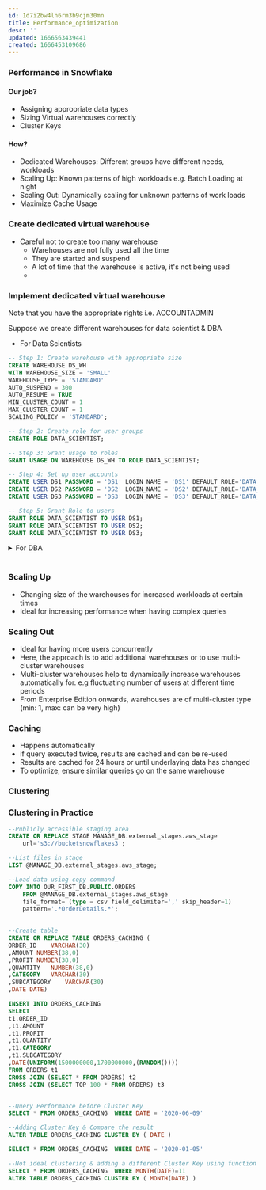 ```yaml
---
id: 1d7i2bw4ln6rm3b9cjm30mn
title: Performance_optimization
desc: ''
updated: 1666563439441
created: 1666453109686
---
```



### Performance in Snowflake
#### Our job?
- Assigning appropriate data types
- Sizing Virtual warehouses correctly
- Cluster Keys

#### How?
- Dedicated Warehouses: Different groups have different needs, workloads
- Scaling Up: Known patterns of high workloads e.g. Batch Loading at night
- Scaling Out: Dynamically scaling for unknown patterns of work loads
- Maximize Cache Usage
  
### Create dedicated virtual warehouse
- Careful not to create too many warehouse
  - Warehouses are not fully used all the time
  - They are started and suspend
  - A lot of time that the warehouse is active, it's not being used
  - 
### Implement dedicated virtual warehouse
Note that you have the appropriate rights i.e. ACCOUNTADMIN


Suppose we create different warehouses for data scientist & DBA
- For Data Scientists
```sql
-- Step 1: Create warehouse with appropriate size
CREATE WAREHOUSE DS_WH 
WITH WAREHOUSE_SIZE = 'SMALL'
WAREHOUSE_TYPE = 'STANDARD' 
AUTO_SUSPEND = 300 
AUTO_RESUME = TRUE 
MIN_CLUSTER_COUNT = 1 
MAX_CLUSTER_COUNT = 1 
SCALING_POLICY = 'STANDARD';

-- Step 2: Create role for user groups
CREATE ROLE DATA_SCIENTIST;

-- Step 3: Grant usage to roles
GRANT USAGE ON WAREHOUSE DS_WH TO ROLE DATA_SCIENTIST;

-- Step 4: Set up user accounts
CREATE USER DS1 PASSWORD = 'DS1' LOGIN_NAME = 'DS1' DEFAULT_ROLE='DATA_SCIENTIST' DEFAULT_WAREHOUSE = 'DS_WH'  MUST_CHANGE_PASSWORD = FALSE;
CREATE USER DS2 PASSWORD = 'DS2' LOGIN_NAME = 'DS2' DEFAULT_ROLE='DATA_SCIENTIST' DEFAULT_WAREHOUSE = 'DS_WH'  MUST_CHANGE_PASSWORD = FALSE;
CREATE USER DS3 PASSWORD = 'DS3' LOGIN_NAME = 'DS3' DEFAULT_ROLE='DATA_SCIENTIST' DEFAULT_WAREHOUSE = 'DS_WH'  MUST_CHANGE_PASSWORD = FALSE;

-- Step 5: Grant Role to users
GRANT ROLE DATA_SCIENTIST TO USER DS1;
GRANT ROLE DATA_SCIENTIST TO USER DS2;
GRANT ROLE DATA_SCIENTIST TO USER DS3;
```
<details>
    <summary>For DBA</summary>
  
```SQL
CREATE WAREHOUSE DBA_WH 
WITH WAREHOUSE_SIZE = 'XSMALL'
WAREHOUSE_TYPE = 'STANDARD' 
AUTO_SUSPEND = 300 
AUTO_RESUME = TRUE 
MIN_CLUSTER_COUNT = 1 
MAX_CLUSTER_COUNT = 1 
SCALING_POLICY = 'STANDARD';

CREATE ROLE DBA;
GRANT USAGE ON WAREHOUSE DBA_WH TO ROLE DBA;

--Setting up users with roles
CREATE USER DBA1 PASSWORD = 'DBA1' LOGIN_NAME = 'DBA1' DEFAULT_ROLE='DBA' DEFAULT_WAREHOUSE = 'DBA_WH'  MUST_CHANGE_PASSWORD = FALSE;
CREATE USER DBA2 PASSWORD = 'DBA2' LOGIN_NAME = 'DBA2' DEFAULT_ROLE='DBA' DEFAULT_WAREHOUSE = 'DBA_WH'  MUST_CHANGE_PASSWORD = FALSE;

GRANT ROLE DBA TO USER DBA1;
GRANT ROLE DBA TO USER DBA2;

--Drop objects again
DROP USER DBA1;
DROP USER DBA2;

DROP USER DS1;
DROP USER DS2;
DROP USER DS3;

DROP ROLE DBA;
DROP WAREHOUSE DBA_WH;
```
</details>
<br>

### Scaling Up 
- Changing size of the warehouses for increased workloads at certain times
- Ideal for increasing performance when having complex queries
### Scaling Out
- Ideal for having more users concurrently
- Here, the approach is to add additional warehouses or to use multi-cluster warehouses
- Multi-cluster warehouses help to dynamically increase warehouses automatically for. e.g fluctuating number of users at different time periods
- From Enterprise Edition onwards, warehouses are of multi-cluster type (min: 1, max: can be very high)

### Caching
- Happens automatically
- if query executed twice, results are cached and can be re-used
- Results are cached for 24 hours or until underlaying data has changed
- To optimize, ensure similar queries go on the same warehouse

### Clustering
### Clustering in Practice

```sql
--Publicly accessible staging area    
CREATE OR REPLACE STAGE MANAGE_DB.external_stages.aws_stage
    url='s3://bucketsnowflakes3';

--List files in stage
LIST @MANAGE_DB.external_stages.aws_stage;

--Load data using copy command
COPY INTO OUR_FIRST_DB.PUBLIC.ORDERS
    FROM @MANAGE_DB.external_stages.aws_stage
    file_format= (type = csv field_delimiter=',' skip_header=1)
    pattern='.*OrderDetails.*';
    

--Create table
CREATE OR REPLACE TABLE ORDERS_CACHING (
ORDER_ID	VARCHAR(30)
,AMOUNT	NUMBER(38,0)
,PROFIT	NUMBER(38,0)
,QUANTITY	NUMBER(38,0)
,CATEGORY	VARCHAR(30)
,SUBCATEGORY	VARCHAR(30)
,DATE DATE)    

INSERT INTO ORDERS_CACHING 
SELECT
t1.ORDER_ID
,t1.AMOUNT	
,t1.PROFIT	
,t1.QUANTITY	
,t1.CATEGORY	
,t1.SUBCATEGORY	
,DATE(UNIFORM(1500000000,1700000000,(RANDOM())))
FROM ORDERS t1
CROSS JOIN (SELECT * FROM ORDERS) t2
CROSS JOIN (SELECT TOP 100 * FROM ORDERS) t3


--Query Performance before Cluster Key
SELECT * FROM ORDERS_CACHING  WHERE DATE = '2020-06-09'

--Adding Cluster Key & Compare the result
ALTER TABLE ORDERS_CACHING CLUSTER BY ( DATE ) 

SELECT * FROM ORDERS_CACHING  WHERE DATE = '2020-01-05'

--Not ideal clustering & adding a different Cluster Key using function
SELECT * FROM ORDERS_CACHING  WHERE MONTH(DATE)=11
ALTER TABLE ORDERS_CACHING CLUSTER BY ( MONTH(DATE) )

```